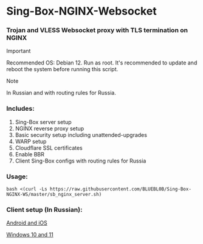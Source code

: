 # Sing-Box-NGINX-Websocket

### Trojan and VLESS Websocket proxy with TLS termination on NGINX

> [!IMPORTANT]
> Recommended OS: Debian 12. Run as root. It's recommended to update and reboot the system before running this script.

> [!NOTE]
> In Russian and with routing rules for Russia.
 
### Includes:
1) Sing-Box server setup
2) NGINX reverse proxy setup
3) Basic security setup including unattended-upgrades
4) WARP setup
5) Cloudflare SSL certificates
6) Enable BBR
7) Client Sing-Box configs with routing rules for Russia
 
### Usage:

```
bash <(curl -Ls https://raw.githubusercontent.com/BLUEBL0B/Sing-Box-NGINX-WS/master/sb_nginx_server.sh)
```
 
### Client setup (In Russian):
[Android and iOS](https://github.com/BLUEBL0B/Sing-Box-NGINX-WS/blob/main/Sing-Box-Android-iOS.pdf)

[Windows 10 and 11](https://github.com/BLUEBL0B/Sing-Box-NGINX-WS/blob/main/Sing-Box-Windows-10-11.pdf)
